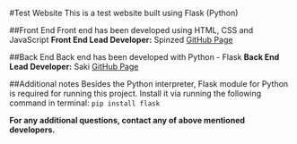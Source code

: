 #Test Website
This is a test website built using Flask (Python)

##Front End
Front end has been developed using HTML, CSS and JavaScript
**Front End Lead Developer:** Spinzed           [GitHub Page](https://github.com/spinzed)

##Back End
Back end has been developed with Python - Flask
**Back End Lead Developer:** Saki               [GitHub Page](https://github.com/isakal)

##Additional notes
Besides the Python interpreter, Flask module for Python is required for running this project. Install it via running the following command in terminal:
`pip install flask`

**For any additional questions, contact any of above mentioned developers.**
